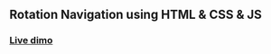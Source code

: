  ## Rotation Navigation using HTML & CSS & JS

### [Live dimo](https://rotation-navigation.netlify.app/)

